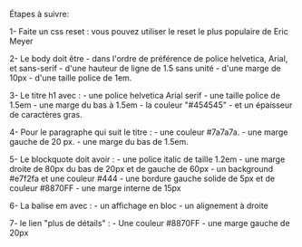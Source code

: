 Étapes à suivre:

1- Faite un css reset : vous pouvez utiliser le reset le plus populaire de Eric Meyer

2- Le body doit être
    - dans l'ordre de préférence de police helvetica, Arial,  et sans-serif
    - d'une hauteur de ligne de 1.5 sans unité
    - d'une marge de 10px
    - d'une taille police de 1em.

3- Le titre h1 avec :
    - une police helvetica Arial serif
    - une taille police de 1.5em
    - une marge du bas à 1.5em
    - la couleur "#454545"
    - et un épaisseur de caractères gras.

4- Pour le paragraphe qui suit le titre :
    - une couleur #7a7a7a.
    - une marge gauche de 20 px.
    - une marge du bas de 1.5em.

5- Le blockquote doit avoir :
    - une police italic de taille 1.2em
    - une marge droite de 80px du bas de 20px et de gauche de 60px
    - un background #e7f2fa et une couleur #444
    - une bordure gauche solide de 5px et de couleur #8870FF
    - une marge interne de 15px 

6- La balise em avec :
    - un affichage en bloc
    - un alignement à droite

7- le lien "plus de détails" :
    - Une couleur #8870FF
    - une marge gauche de 20px